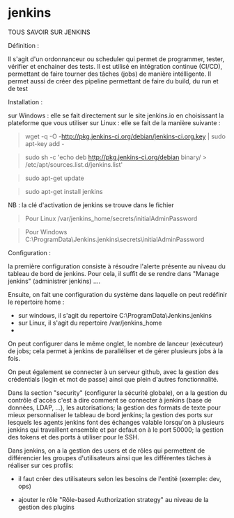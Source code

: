 # jenkins

TOUS SAVOIR SUR JENKINS

Définition : 

Il s'agit d'un ordonnanceur ou scheduler qui permet de programmer, tester, vérifier et enchainer des tests.
Il est utilisé en intégration continue (CI/CD), permettant de faire tourner des tâches (jobs) de manière intélligente.
Il permet aussi de créer des pipeline permettant de faire du build, du run et de test

Installation : 

sur Windows : elle se fait directement sur le site jenkins.io en choisissant la plateforme que vous utiliser
sur Linux : elle se fait de la manière suivante : 

  > wget -q -O -http://pkg.jenkins-ci.org/debian/jenkins-ci.org.key | sudo apt-key add -

  > sudo sh -c 'echo deb http://pkg.jenkins-ci.org/debian binary/ > /etc/apt/sources.list.d/jenkins.list'

  > sudo apt-get update

  > sudo apt-get install jenkins

NB : la clé d'activation de jenkins se trouve dans le fichier 

  > Pour Linux /var/jenkins_home/secrets/initialAdminPassword

  > Pour Windows C:\ProgramData\Jenkins\.jenkins\secrets\initialAdminPassword

Configuration :

la première configuration consiste à résoudre l'alerte présente au niveau du tableau de bord de jenkins.
Pour cela, il suffit de se rendre dans "Manage jenkins" (administrer jenkins) ....

Ensuite, on fait une configuration du système dans laquelle on peut redéfinir le repertoire home :

  - sur windows, il s'agit du repertoire C:\ProgramData\Jenkins\.jenkins
  - sur Linux, il s'agit du repertoire /var/jenkins_home
  - 

On peut configurer dans le même onglet, le nombre de lanceur (exécuteur) de jobs; cela permet à jenkins de paralléliser et de gérer plusieurs jobs à la fois.

On peut également se connecter à un serveur github, avec la gestion des crédentials (login et mot de passe) ainsi que plein d'autres fonctionnalité.

Dans la section "security" (configurer la sécurité globale), on a la gestion du contrôle d'accès c'est à dire comment se connecter à jenkins (base de données, LDAP, ...), les autorisations; la gestion des formats de texte pour mieux personnaliser le tableau de bord jenkins; la gestion des ports sur lesquels les agents jenkins font des échanges valable lorsqu'on à plusieurs jenkins qui travaillent ensemble et par defaut on à le port 50000; la gestion des tokens et des ports à utiliser pour le SSH.

Dans jenkins, on a la gestion des users et de rôles qui permettent de différencier les groupes d'utilisateurs ainsi que les différentes tâches à réaliser sur ces profils:

  - il faut créer des utilisateurs selon les besoins de l'entité (exemple: dev, ops)
  
  - ajouter le rôle "Rôle-based Authorization strategy" au niveau de la gestion des plugins
